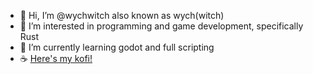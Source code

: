 - 👋 Hi, I’m @wychwitch also known as wych(witch)
- 👀 I’m interested in programming and game development, specifically Rust
- 🌱 I’m currently learning godot and full scripting
- ☕ [Here's my kofi!](https://ko-fi.com/wychwitch)

<!---
WychWitch/WychWitch is a ✨ special ✨ repository because its `README.md` (this file) appears on your GitHub profile.
You can click the Preview link to take a look at your changes.
--->

